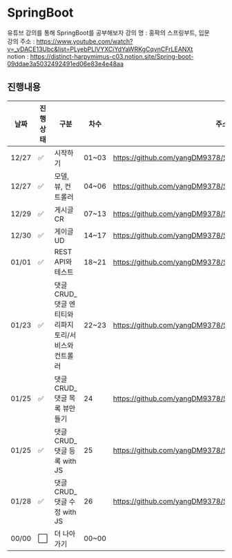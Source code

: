 # SpringBoot
유튜브 강의를 통해 SpringBoot를 공부해보자
강의 명 : 홍팍의 스프링부트, 입문\
강의 주소 : https://www.youtube.com/watch?v=_vDACE13Ubc&list=PLyebPLlVYXCiYdYaWRKgCqvnCFrLEANXt \
notion : https://distinct-harpymimus-c03.notion.site/Spring-boot-09ddae3a5032492491ed06e83e4e48aa

## 진행내용
|날짜|진행상태|구분|차수|주소|
|----|----|----|----|----|
|12/27|:white_check_mark:|시작하기|01~03|https://github.com/yangDM9378/SpringBoot/tree/main/firstproject|
|12/27|:white_check_mark:|모델, 뷰, 컨트롤러|04~06|https://github.com/yangDM9378/SpringBoot/tree/main/firstproject|
|12/29|:white_check_mark:|게시글 CR|07~13|https://github.com/yangDM9378/SpringBoot/tree/main/firstproject|
|12/30|:white_check_mark:|게이글 UD|14~17|https://github.com/yangDM9378/SpringBoot/tree/main/firstproject|
|01/01|:white_check_mark:|REST API와 테스트|18~21|https://github.com/yangDM9378/SpringBoot/tree/main/firstproject|
|01/23|:white_check_mark:|댓글 CRUD_댓글 엔티티와 리파지토리/서비스와 컨트롤러|22~23|https://github.com/yangDM9378/SpringBoot/tree/main/firstproject|
|01/25|:white_check_mark:|댓글 CRUD_댓글 목록 뷰만들기|24|https://github.com/yangDM9378/SpringBoot/tree/main/firstproject|
|01/25|:white_check_mark:|댓글 CRUD_댓글 등록 with JS|25|https://github.com/yangDM9378/SpringBoot/tree/main/firstproject|
|01/28|:white_check_mark:|댓글 CRUD_댓글 수정 with JS|26|https://github.com/yangDM9378/SpringBoot/tree/main/firstproject|
|00/00|:white_large_square:|더 나아가기|00~00||
